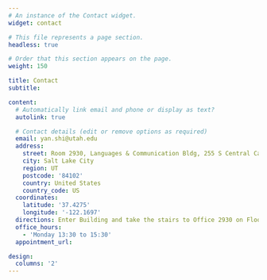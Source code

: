```yaml
---
# An instance of the Contact widget.
widget: contact

# This file represents a page section.
headless: true

# Order that this section appears on the page.
weight: 150

title: Contact
subtitle:

content:
  # Automatically link email and phone or display as text?
  autolink: true

  # Contact details (edit or remove options as required)
  email: yan.shi@utah.edu
  address:
    street: Room 2930, Languages & Communication Bldg, 255 S Central Campus Dr.  
    city: Salt Lake City
    region: UT
    postcode: '84102'
    country: United States
    country_code: US
  coordinates:
    latitude: '37.4275'
    longitude: '-122.1697'
  directions: Enter Building and take the stairs to Office 2930 on Floor 2
  office_hours:
    - 'Monday 13:30 to 15:30'
  appointment_url: 

design:
  columns: '2'
---
```


